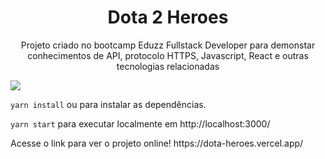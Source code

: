 <h1 align="center">Dota 2 Heroes</h1>

<p align="center">
  Projeto criado no bootcamp Eduzz Fullstack Developer para demonstar conhecimentos  de API, protocolo HTTPS, Javascript, React e outras tecnologias relacionadas
</p>
 
<a>
 <img src="https://user-images.githubusercontent.com/89225210/148296701-024eb3de-234b-4195-93e1-aa31d11f6d9a.jpg">
</a>

<p><code>yarn install</code> ou para instalar as dependências.</p>
<p><code>yarn start</code> para executar localmente em http://localhost:3000/</p>

<p>Acesse o link para ver o projeto online! https://dota-heroes.vercel.app/</p>

